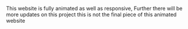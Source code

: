   This website is fully animated as well as responsive, Further there will be more updates on this project this is not the final piece of this animated website
